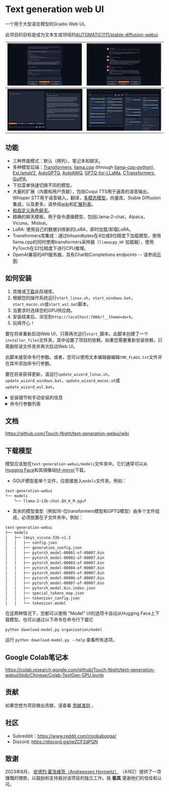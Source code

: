 # Text generation web UI

一个用于大型语言模型的Gradio Web UI。

此项目的目标是成为文本生成领域的[AUTOMATIC1111/stable-diffusion-webui](https://github.com/AUTOMATIC1111/stable-diffusion-webui).

|![Image1](https://github.com/oobabooga/screenshots/raw/main/print_instruct.png) | ![Image2](https://github.com/oobabooga/screenshots/raw/main/print_chat.png) |
|:---:|:---:|
|![Image1](https://github.com/oobabooga/screenshots/raw/main/print_default.png) | ![Image2](https://github.com/oobabooga/screenshots/raw/main/print_parameters.png) |

## 功能

* 三种界面模式：默认（两列），笔记本和聊天。
* 多种模型后端：[Transformers](https://github.com/huggingface/transformers), [llama.cpp](https://github.com/ggerganov/llama.cpp) (through [llama-cpp-python](https://github.com/abetlen/llama-cpp-python)), [ExLlamaV2](https://github.com/turboderp/exllamav2), [AutoGPTQ](https://github.com/PanQiWei/AutoGPTQ), [AutoAWQ](https://github.com/casper-hansen/AutoAWQ), [GPTQ-for-LLaMa](https://github.com/qwopqwop200/GPTQ-for-LLaMa), [CTransformers](https://github.com/marella/ctransformers), [QuIP#](https://github.com/Cornell-RelaxML/quip-sharp)。
* 下拉菜单快速切换不同的模型。
* 大量的扩展（内置和用户贡献），包括Coqui TTS用于逼真的语音输出，Whisper STT用于语音输入，翻译，[多模态模型](https://github.com/Touch-Night/text-generation-webui/tree/Chinese/extensions/multimodal)，向量库，Stable Diffusion集成，以及更多。请参阅[wiki](https://github.com/Touch-Night/text-generation-webui/wiki/07-%E2%80%90-Extensions)和[扩展列表](https://github.com/oobabooga/text-generation-webui-extensions)。
* [和自定义角色聊天](https://github.com/Touch-Night/text-generation-webui/wiki/03-%E2%80%90-Parameters-Tab#character)。
* 精确的聊天模板，用于指令遵循模型，包括Llama-2-chat，Alpaca，Vicuna，Mistral。
* LoRA: 使用自己的数据训练新的LoRA，即时加载/卸载LoRA。
* Transformers库集成：通过bitsandbytes在4位或8位精度下加载模型，使用llama.cpp的同时使用transformers采样器（`llamacpp_HF` 加载器），使用PyTorch在32位精度下进行CPU推理。
* OpenAI兼容的API服务器，具有Chat和Completions endpoints -- 请参阅[示例](https://github.com/Touch-Night/text-generation-webui/wiki/12-%E2%80%90-OpenAI-API#examples).

## 如何安装

1) 克隆或[下载](https://github.com/Touch-Night/text-generation-webui/archive/refs/heads/Chinese.zip)此存储库。
2) 根据您的操作系统运行`start_linux.sh`，`start_windows.bat`，`start_macos.sh`或`start_wsl.bat`脚本。
3) 当要求时选择您的GPU供应商。
4) 安装结束后，浏览到`http://localhost:7860/?__theme=dark`。
5) 玩得开心！

要在将来重新启动Web UI，只需再次运行`start_`脚本。此脚本创建了一个`installer_files`文件夹，其中设置了项目的依赖。如果您需要重新安装依赖，只需删除该文件夹并再次启动Web UI。

此脚本接受命令行参数。或者，您可以使用文本编辑器编辑`CMD_FLAGS.txt`文件并在其中添加命令行参数。

要在将来获得更新，请运行`update_wizard_linux.sh`，`update_wizard_windows.bat`，`update_wizard_macos.sh`或`update_wizard_wsl.bat`。

<details>
<summary>
安装细节和手动安装的信息
</summary>

### 一键安装脚本

此脚本使用Miniconda在`installer_files`文件夹中建立Conda环境。

如果您需要在`installer_files`环境中手动安装某些内容，可以使用cmd脚本启动交互式shell：`cmd_linux.sh`，`cmd_windows.bat`，`cmd_macos.sh`或`cmd_wsl.bat`。

* 无需以管理员/根用户身份运行这些脚本（`start_`，`update_wizard_`或`cmd_`）。
* 要安装扩展的依赖，您可以使用您的操作系统的`extensions_reqs`脚本。最后，此脚本将安装项目的主依赖，以确保在版本冲突的情况下它们优先。
* 有关AMD和WSL设置的其他说明，请参阅[此文档](https://github.com/Touch-Night/text-generation-webui/wiki)。
* 为了自动安装，您可以使用`GPU_CHOICE`，`USE_CUDA118`，`LAUNCH_AFTER_INSTALL`和`INSTALL_EXTENSIONS`环境变量。例如：`GPU_CHOICE=A USE_CUDA118=FALSE LAUNCH_AFTER_INSTALL=FALSE INSTALL_EXTENSIONS=TRUE ./start_linux.sh`。

### 使用Conda手动安装

如果您有使用命令行的经验，那可以推荐使用这种方式。

#### 0.安装Conda

https://docs.conda.io/en/latest/miniconda.html

在Linux或WSL上，可以使用这两个命令自动安装（ [来源](https://educe-ubc.github.io/conda.html) ）：

```
curl -sL  "https://repo.anaconda.com/miniconda/Miniconda3-latest-Linux-x86_64.sh"  >  "Miniconda3.sh" 
bash Miniconda3.sh
```

#### 1.创建一个新的Conda环境

```
conda create -n textgen python=3.11
conda activate textgen
```

#### 2.安装Pytorch

| 系统| GPU| 命令|
|--------|---------|---------|
| Linux/WSL| Nvidia|  `pip3 install torch==2.2.1 torchvision==0.17.1 torchaudio==2.2.1 --index-url https://download.pytorch.org/whl/cu121`  |
| Linux/WSL| 仅CPU|  `pip3 install torch==2.2.1 torchvision==0.17.1 torchaudio==2.2.1 --index-url https://download.pytorch.org/whl/cpu`  |
| Linux| AMD|  `pip3 install torch==2.2.1 torchvision==0.17.1 torchaudio==2.2.1 --index-url https://download.pytorch.org/whl/rocm5.6`  |
| MacOS + MPS| 任意|  `pip3 install torch==2.2.1 torchvision==0.17.1 torchaudio==2.2.1`  |
| Windows| Nvidia|  `pip3 install torch==2.2.1 torchvision==0.17.1 torchaudio==2.2.1 --index-url https://download.pytorch.org/whl/cu121`  |
| Windows| 仅CPU|  `pip3 install torch==2.2.1 torchvision==0.17.1 torchaudio==2.2.1`  |

最新的命令可以在这里找到：https://pytorch.org/get-started/locally/ 。

对于NVIDIA，您还需要安装CUDA运行时库：

```
conda install -y -c  "nvidia/label/cuda-12.1.1"  cuda-runtime
```

如果你需要 `nvcc`  来手动编译一些库，请用下面的命令替换上述命令：

```
conda install -y -c  "nvidia/label/cuda-12.1.1"  cuda
```

#### 3.安装Web UI

```
git clone -b Chinese https://github.com/Touch-Night/text-generation-webui
cd text-generation-webui
pip install -r <根据下表确定的依赖文件>
```

要使用的依赖文件：

| GPU| CPU| 要使用的依赖文件|
|--------|---------|---------|
| Nvidia| 有AVX2|  `requirements.txt`  |
| Nvidia| 无avx2|  `requirements_noavx2.txt`  |
| AMD| 有AVX2|  `requirements_amd.txt`  |
| AMD| 无avx2|  `requirements_amd_noavx2.txt`  |
| 仅CPU| 有AVX2|  `requirements_cpu_only.txt`  |
| 仅CPU| 无avx2|  `requirements_cpu_only_noavx2.txt`  |
| 苹果| 英特尔|  `requirements_apple_intel.txt`  |
| 苹果| 苹果Silicon|  `requirements_apple_silicon.txt`  |

### 启动Web UI

```
conda activate textgen
cd text-generation-webui
python server.py
```

然后浏览

 `http://localhost:7860/?__theme=dark` 

##### Windows上的AMD GPU

1) 在上面的命令中使用 `requirements_cpu_only.txt` 或者 `requirements_cpu_only_noavx2.txt`。

2) 根据你的硬件使用适当的命令手动安装llama-cpp-python：[从PyPI安装](https://github.com/abetlen/llama-cpp-python#installation-with-hardware-acceleration) 。
    * 使用 `LLAMA_HIPBLAS=on` 切换键。
    * 注意 [Windows remarks](https://github.com/abetlen/llama-cpp-python#windows-remarks) 。

3) 手动安装autoGPTQ：[安装方法](https://github.com/PanQiWei/AutoGPTQ#install-from-source) 。
    * 从源代码安装 - Windows没有预构建的ROCm包。

##### 较老的NVIDIA GPU

1)  对于Kepler GPU和较早的GPU，您需要安装CUDA 11.8而不是12：

```
pip3 install torch==2.2.1 torchvision==0.17.1 torchaudio==2.2.1 --index-url https://download.pytorch.org/whl/cu118
conda install -y -c  "nvidia/label/cuda-11.8.0"  cuda-runtime
```

2) bitsandbytes >= 0.39 可能无法正常工作。在这种情况下，使用 `--load-in-8bit` ，您可能必须这样降级：
    * Linux： `pip install bitsandbytes==0.38.1` 
    * Windows： `pip install https://github.com/jllllll/bitsandbytes-windows-webui/raw/main/bitsandbytes-0.38.1-py3-none-any.whl` 

##### 手动安装

`requirements*.txt` 包含通过GitHub Action预编译的各种轮子。如果您想手动编译它们，或者您因为没有合适的车轮可用于您的硬件而需要这么做，则可以使用 `requirements_nowheels.txt` 然后手动安装所需的加载器。

### 另一可选方案：Docker

```
对于NVIDIA GPU:
ln -s docker/{nvidia/Dockerfile,nvidia/docker-compose.yml,.dockerignore} .
对于AMD GPU: 
ln -s docker/{amd/Dockerfile,intel/docker-compose.yml,.dockerignore} .
对于Intel GPU:
ln -s docker/{intel/Dockerfile,amd/docker-compose.yml,.dockerignore} .
对于仅CPU
ln -s docker/{cpu/Dockerfile,cpu/docker-compose.yml,.dockerignore} .
cp docker/.env.example .env
# 创建 logs/cache 目录 : 
mkdir -p logs cache
# 编辑 .env 并设置以下内容: 
#   TORCH_CUDA_ARCH_LIST （据你的GPU型号而定）
#   APP_RUNTIME_GID      你的主机用户的组ID（在终端中运行 `id -g`查看）
#   BUILD_EXTENIONS      可选地添加逗号分隔的扩展名列表以构建
# 编辑 CMD_FLAGS.txt 并在其中添加您想要执行的选项（如 --listen --cpu）
# 
docker compose up --build
```

*您需要安装Docker Compose v2.17或更高的版本。查看 [本指南](https://github.com/Touch-Night/text-generation-webui/wiki/09-%E2%80%90-Docker)获取说明。
*有关其他Docker文件，请查看[这个存储库](https://github.com/Atinoda/text-generation-webui-docker) 。

### 更新依赖

随着时间的推移，`requirements*.txt` 可能改变。要更新，请使用以下命令：

```
conda activate textgen
cd text-generation-webui
pip install -r <你曾使用过的依赖文件> --upgrade
```
</details>

<details>
<summary>
命令行参数列表
</summary>

#### 基本设置

| 命令行参数| 描述|
|--------------------------------------------|-------------|
|  `-h`, `--help`                              | 显示此帮助消息然后退出|
|  `--multi-user`                              | 多用户模式。聊天历史将不保存或自动加载。警告：公开分享可能不安全。|
|  `--character CHARACTER`                     | 默认情况下，要在聊天模式加载的角色名称。|
|  `--model MODEL`                             | 默认情况下加载的模型名称。|
|  `--lora LORA [LORA ...]`                    | 加载的LoRA列表。如果您想加载多个LoRA，请写下由空格分开的名称。|
|  `--model-dir MODEL_DIR`                     | 所有模型的目录路径。|
|  `--lora-dir LORA_DIR`                       | 所有LoRA的目录路径。|
|  `--model-menu`                              | 当Web UI首次启动时，在终端中显示模型菜单。|
|  `--settings SETTINGS_FILE`                  | 从此YAML文件加载默认接口设置。`settings-template.yaml` 是一个示例。如果您创建一个名为`settings.yaml`的文件，默认情况下将加载此文件，而无需使用 `--settings` 命令行参数。|
|  `--extensions EXTENSIONS [EXTENSIONS ...]`  | 加载的扩展列表。如果要加载多个扩展，请写下由空格隔开的名称。|
|  `--verbose`                                 | 将提示词打印到终端。|
|  `--chat-buttons`                            | 在“聊天”选项卡上显示按钮，而不是悬停菜单。|

#### 模型加载器

| 命令行参数| 描述|
|--------------------------------------------|-------------|
|  `--loader LOADER`                           | 手动选择模型加载器，否则，它将被自动检测。可选选项：Transformers，llama.cpp，llamacpp_hf，Exllamav2_HF，Exllamav2，AutoGPTQ，AutoAWQ，GPTQ-for-LLaMa，ctransformers，QuIP#。|

#### Accelerate/transformers

| 命令行参数| 描述|
|---------------------------------------------|-------------|
|  `--cpu`                                      | 使用CPU生成文本。警告：使用CPU训练非常慢。|
|  `--auto-devices`                             | 自动将模型划分到可用的GPU和CPU上。|
|   `--gpu-memory GPU_MEMORY [GPU_MEMORY ...]`  | 为每个GPU分配的最大GPU内存，单位为GiB。例如：单个GPU使用 --gpu-memory 10，两个GPU使用 --gpu-memory 10 5。你也可以像这样用MiB来设置值 --gpu-memory 3500MiB。|
|  `--cpu-memory CPU_MEMORY`                    | 用于分配卸载权重的最大CPU内存，单位为GiB。与上面相同。|
|  `--disk`                                     | 如果模型对于你的GPU和CPU的总和来说太大了，将剩余的层发送到磁盘。|
|  `--disk-cache-dir DISK_CACHE_DIR`            | 磁盘缓存保存目录。默认为 "cache" 。|
|  `--load-in-8bit`                             | 使用8位精度加载模型（使用bitsandbytes）。|
|  `--bf16`                                     | 使用bfloat16精度加载模型。需要Nvidia Ampere GPU。|
|  `--no-cache`                                 | 生成文本时设置 `use_cache` 为 `False`。这略微减少了显存的使用，但这也导致性能损失。|
|  `--trust-remote-code`                        | 加载模型时设置 `trust_remote_code=True`。这对于某些模型是必需的。|
|  `--no_use_fast`                              | 加载tokenizer时设置use_fast=false（默认情况下为true）。如果您遇到与use_fast有关的任何问题，请使用此功能。|
|  `--use_flash_attention_2`                    | 在加载模型时设置use_flash_attention_2=True。|

#### bitsandbytes 4-比特

⚠️  目前要求Windows上的最低计算水平为7.0。

| 命令行参数| 描述|
|---------------------------------------------|-------------|
|  `--load-in-4bit`                             | 以4位精度加载模型（使用bitsandbytes）。|
|  `--use_double_quant`                         | 对4位精度使用use_double_quant。|
|  `--compute_dtype COMPUTE_DTYPE`              | 4位精度的计算数据类型。有效选项：bfloat16, float16, float32。|
|  `--quant_type QUANT_TYPE`                    | 4位精度的量化类型。有效选项：nf4, fp4。|

#### llama.cpp

| 命令行参数| 描述|
|-------------|-------------|
|  `--tensorcores`   | 使用编译了tensorcores支持的llama-cpp-python。这在RTX显卡上可以提高性能。仅限NVIDIA。|
|  `--n_ctx N_CTX`  | 提示词上下文的大小。|
|  `--threads`  | 要使用的线程数。|
|  `--threads-batch THREADS_BATCH`  | 用于批处理/提示词处理的线程数。|
|  `--no_mul_mat_q`  | 禁用mulmat内核。|
|  `--n_batch`  | 在调用llama_eval时批量处理的提示词token的最大数量。|
|  `--no-mmap`    | 防止使用mmap。|
|  `--mlock`      | 强制系统将模型保留在RAM中。|
|  `--n-gpu-layers N_GPU_LAYERS`  | 卸载到GPU的层数。|
|  `--tensor_split TENSOR_SPLIT`        | 在多个GPU上分割模型。逗号分隔的比例列表。示例：18,17。|
|  `--numa`       | 激活Llama.cpp的NUMA任务分配。|
|  `--logits_all` | 需要设置以使困惑度评估工作。否则，请忽略它，因为它会使提示处理变慢。|
|  `--no_offload_kqv`  | 不将K、Q、V卸载到GPU。这可以节省VRAM，但会降低性能。|
|  `--cache-capacity CACHE_CAPACITY`    | 最大缓存容量（llama-cpp-python）。示例：2000MiB, 2GiB。如果没有提供单位，默认为字节。|

#### Exllamav2

| 命令行参数| 描述|
|------------------|-------------|
| `--gpu-split`      | 逗号分隔的列表，指定每个GPU设备用于模型层的VRAM（以GB为单位）。示例：20,7,7。|
| `--max_seq_len MAX_SEQ_LEN`            | 最大序列长度。|
| `--cfg-cache`                          | ExLlamav2_HF：为CFG负面提示创建一个额外的缓存。使用该加载器时，必须使用CFG。|
| `--no_flash_attn`                      | 强制不使用flash-attention。|
| `--cache_8bit`                         | 使用8位缓存以节省VRAM。|
|`--cache_4bit`                        | 使用Q4缓存以节省VRAM。|
| `--num_experts_per_token NUM_EXPERTS_PER_TOKEN`  | 用于生成的专家数量。适用于MoE模型，如Mixtral。|

#### AutoGPTQ

| 命令行参数| 描述|
|------------------|-------------|
|  `--triton`                      | 使用triton。|
|  `--no_inject_fused_attention`   | 禁用融合注意力机制，这将以降低推理速度为代价，使用更少的显存。|
|  `--no_inject_fused_mlp`         | 仅使用Triton模式：禁用使用Fused MLP的使用，它将以较慢的推理为代价使用较少的VRAM。|
|  `--no_use_cuda_fp16`            | 在某些系统上可以使模型更快。|
|  `--desc_act`                    | 对于没有quantize_config.json的模型，此参数用于定义是否在BaseQuantizeConfig中设置desc_act。|
|  `--disable_exllama`             | 禁用ExLlama内核，这在某些系统上可以提高推理速度。|
|  `--disable_exllamav2`           | 禁用ExLlamav2内核。|

#### GPTQ-for-LLaMa

| 命令行参数| 描述|
|---------------------------|-------------|
|  `--wbits WBITS`            | 加载指定位精度的预量化模型。支持2、3、4和8位。|
|  `--model_type MODEL_TYPE`  | 预量化模型的模型类型。目前支持LLaMA、OPT和GPT-J。|
|  `--groupsize GROUPSIZE`    | 组大小。|
|  `--pre_layer PRE_LAYER [PRE_LAYER ...]`   | 分配给GPU的层数。设置此参数可启用4位模型的CPU卸载。对于多GPU，将数字用空格分隔，例如`--pre_layer 30 60` 。|
|  `--checkpoint CHECKPOINT`  | 量化检查点文件的路径。如果未指定，将自动检测。|
|  `--monkey-patch`           | 应用monkey patch以使用量化模型的LoRAs。|

#### ctransformers

| 命令行参数| 描述|
|-------------|-------------|
|  `--model_type MODEL_TYPE`  | 预量化模型的模型类型。目前支持gpt2、gptj、gptneox、falcon、llama、mpt、starcoder（gptbigcode）、dollyv2和replit。|

#### HQQ

| 命令行参数| 描述|
|-------------|-------------|
|  `--hqq-backend`  | HQQ加载器的后端。有效选项：PYTORCH, PYTORCH_COMPILE, ATEN。|

#### DeepSpeed

| 命令行参数| 描述|
|---------------------------------------|-------------|
|  `--deepspeed`                          | 通过Transformers集成启用DeepSpeed ZeRO-3进行推理。|
|  `--nvme-offload-dir NVME_OFFLOAD_DIR`  | DeepSpeed：用于ZeRO-3 NVME卸载的目录。|
|  `--local_rank LOCAL_RANK`              | DeepSpeed：分布式设置的可选参数。|

#### RoPE（用于llama.cpp，ExLlamaV2和transformers）

| 命令行参数| 描述|
|------------------|-------------|
|  `--alpha_value ALPHA_VALUE`            | NTK RoPE缩放的位置嵌入alpha因子。使用此选项或`compress_pos_emb`，不要同时使用两者。|
|  `--rope_freq_base ROPE_FREQ_BASE`      | 如果大于0，将代替alpha_value使用。这两者符合`rope_freq_base = 10000 * alpha_value ^ (64 / 63)`关系式。|
|  `--compress_pos_emb COMPRESS_POS_EMB`  | 位置嵌入的压缩因子。应设置为`(上下文长度) / (模型原始上下文长度)`。等于`1/rope_freq_scale`。|

#### Gradio

| 命令行参数| 描述|
|---------------------------------------|-------------|
|  `--listen`                             | 使web UI能够从你的本地网络访问。|
|  `--listen-port LISTEN_PORT`            | 服务器将使用的监听端口。|
|  `--listen-host LISTEN_HOST`            | 服务器将使用的主机名。|
|  `--share`                              | 创建一个公共URL。这对于在Google Colab或类似环境上运行web UI很有用。|
|  `--auto-launch`                        | 启动时在默认浏览器中打开web UI。|
|  `--gradio-auth USER:PWD`               | 设置Gradio认证密码，格式为"username:password"。也可以提供多个凭证，格式为"u1:p1,u2:p2,u3:p3"。|
|  `--gradio-auth-path GRADIO_AUTH_PATH`  | 设置Gradio认证文件路径。文件应包含一个或多个和上面相同格式的用户:密码对。|
|  `--ssl-keyfile SSL_KEYFILE`            | SSL证书密钥文件的路径。|
|  `--ssl-certfile SSL_CERTFILE`          | SSL证书文件的路径。|

#### API

| 命令行参数| 描述|
|---------------------------------------|-------------|
|  `--api`                                | 启用API扩展。|
|  `--public-api`                         | 使用CloudFare为API创建公共URL。|
|  `--public-api-id PUBLIC_API_ID`        | 命名Cloudflare Tunnel的隧道ID。与public-api选项一起使用。|
|  `--api-port API_PORT`                  | API的监听端口。|
|  `--api-key API_KEY`                    | API认证密钥。|
|  `--admin-key ADMIN_KEY`                | 用于加载和卸载模型等管理员任务的API认证密钥。如果未设置，将与--api-key相同。|
|  `--nowebui`                            | 不启动Gradio UI。用于以独立模式启动API时很有用。|

#### Multimodal

| 旗帜| 描述|
|---------------------------------------|-------------|
|  `--multimodal-pipeline PIPELINE`       | 要使用的多模态模型pipeline。示例：`llava-7b`、`llava-13b`。|

</details>

## 文档

https://github.com/Touch-Night/text-generation-webui/wiki

## 下载模型

模型应该放在`text-generation-webui/models`文件夹中。它们通常可以从[Hugging Face](https://huggingface.co/models?pipeline_tag=text-generation&sort=downloads)和其镜像站[hf-mirror](https://hf-mirror.com/models?pipeline_tag=text-generation&sort=downloads)下载。

* GGUF模型是单个文件，应直接放入`models`文件夹。例如：

```
text-generation-webui
└── models
    └── llama-2-13b-chat.Q4_K_M.gguf
```

* 其余的模型类型（例如16-位transformers模型和GPTQ模型）由多个文件组成，必须放置在子文件夹中。例如：

```
text-generation-webui
├── models
│   ├── lmsys_vicuna-33b-v1.3
│   │   ├── config.json
│   │   ├── generation_config.json
│   │   ├── pytorch_model-00001-of-00007.bin
│   │   ├── pytorch_model-00002-of-00007.bin
│   │   ├── pytorch_model-00003-of-00007.bin
│   │   ├── pytorch_model-00004-of-00007.bin
│   │   ├── pytorch_model-00005-of-00007.bin
│   │   ├── pytorch_model-00006-of-00007.bin
│   │   ├── pytorch_model-00007-of-00007.bin
│   │   ├── pytorch_model.bin.index.json
│   │   ├── special_tokens_map.json
│   │   ├── tokenizer_config.json
│   │   └── tokenizer.model
```

在这两种情况下，您都可以使用 "Model"  UI的选项卡自动从Hugging Face上下载模型。也可以通过以下命令在命令行下载它

```
python download-model.py organization/model
```

运行 `python download-model.py --help` 查看所有选项。

## Google Colab笔记本

https://colab.research.google.com/github/Touch-Night/text-generation-webui/blob/Chinese/Colab-TextGen-GPU.ipynb

## 贡献

如果您想为项目做出贡献，请查看 [贡献准则](https://github.com/Touch-Night/text-generation-webui/wiki/Contributing-guidelines) 。

## 社区

* Subreddit：https://www.reddit.com/r/oobabooga/
* Discord: https://discord.gg/jwZCF2dPQN

## 致谢

2023年8月， [安德烈·霍洛维茨（Andreessen Horowitz）](https://a16z.com/)  （A16Z）提供了一项慷慨的赠款，以鼓励和支持我对该项目的独立工作。我 **极其**  感谢他们的信任和认可。
